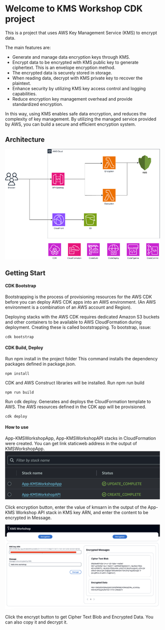 # Welcome to KMS Workshop CDK project

This is a project that uses AWS Key Management Service (KMS) to encrypt data.

The main features are:

- Generate and manage data encryption keys through KMS.
- Encrypt data to be encrypted with KMS public key to generate ciphertext. This is an envelope encryption method.
- The encrypted data is securely stored in storage.
- When reading data, decrypt with KMS private key to recover the plaintext.
- Enhance security by utilizing KMS key access control and logging capabilities.
- Reduce encryption key management overhead and provide standardized encryption.

In this way, using KMS enables safe data encryption, and reduces the complexity of key management. By utilizing the managed service provided by AWS, you can build a secure and efficient encryption system.

## Architecture

![architecture](./resources/kmsworkshop.png)

## Getting Start

#### CDK Bootstrap

Bootstrapping is the process of provisioning resources for the AWS CDK before you can deploy AWS CDK apps into an AWS environment. (An AWS environment is a combination of an AWS account and Region).

Deploying stacks with the AWS CDK requires dedicated Amazon S3 buckets and other containers to be available to AWS CloudFormation during deployment. Creating these is called bootstrapping. To bootstrap, issue:

```
cdk bootstrap
```

#### CDK Build, Deploy

Run npm install in the project folder
This command installs the dependency packages defined in package.json.

```
npm install
```

CDK and AWS Construct libraries will be installed.
Run npm run build

```
npm run build
```

Run cdk deploy. Generates and deploys the CloudFormation template to AWS.
The AWS resources defined in the CDK app will be provisioned.

```
cdk deploy
```

#### How to use

App-KMSWorkshopApp, App-KMSWorkshopAPI stacks in CloudFormation were created.
You can get link staticweb address in the output of KMSWorkshopApp.
![stack](./resources/kmsworkshop-cloudformation-stack.png)

Click encryption button, enter the value of kmsarn in the output of the App-KMS Workshop API stack in KMS key ARN, and enter the content to be encrypted in Message.

![page](./resources/kmsworkshop-page.png)

Click the encrypt button to get Cipher Text Blob and Encrypted Data. You can also copy it and decrypt it.
